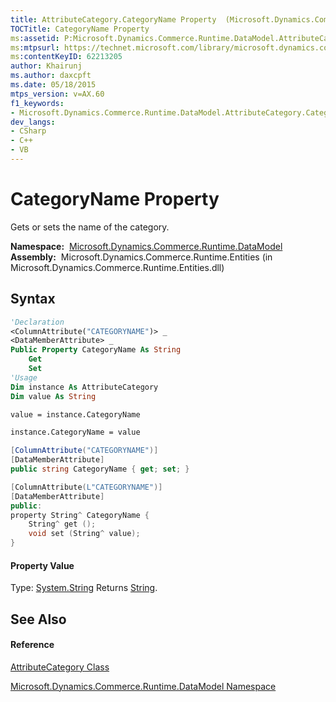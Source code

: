 ```yaml
---
title: AttributeCategory.CategoryName Property  (Microsoft.Dynamics.Commerce.Runtime.DataModel)
TOCTitle: CategoryName Property
ms:assetid: P:Microsoft.Dynamics.Commerce.Runtime.DataModel.AttributeCategory.CategoryName
ms:mtpsurl: https://technet.microsoft.com/library/microsoft.dynamics.commerce.runtime.datamodel.attributecategory.categoryname(v=AX.60)
ms:contentKeyID: 62213205
author: Khairunj
ms.author: daxcpft
ms.date: 05/18/2015
mtps_version: v=AX.60
f1_keywords:
- Microsoft.Dynamics.Commerce.Runtime.DataModel.AttributeCategory.CategoryName
dev_langs:
- CSharp
- C++
- VB
---
```


# CategoryName Property

Gets or sets the name of the category.

**Namespace:**  [Microsoft.Dynamics.Commerce.Runtime.DataModel](microsoft-dynamics-commerce-runtime-datamodel-namespace.md)  
**Assembly:**  Microsoft.Dynamics.Commerce.Runtime.Entities (in Microsoft.Dynamics.Commerce.Runtime.Entities.dll)

## Syntax

``` vb
'Declaration
<ColumnAttribute("CATEGORYNAME")> _
<DataMemberAttribute> _
Public Property CategoryName As String
    Get
    Set
'Usage
Dim instance As AttributeCategory
Dim value As String

value = instance.CategoryName

instance.CategoryName = value
```

``` csharp
[ColumnAttribute("CATEGORYNAME")]
[DataMemberAttribute]
public string CategoryName { get; set; }
```

``` c++
[ColumnAttribute(L"CATEGORYNAME")]
[DataMemberAttribute]
public:
property String^ CategoryName {
    String^ get ();
    void set (String^ value);
}
```

#### Property Value

Type: [System.String](https://technet.microsoft.com/library/s1wwdcbf\(v=ax.60\))  
Returns [String](https://technet.microsoft.com/library/s1wwdcbf\(v=ax.60\)).  

## See Also

#### Reference

[AttributeCategory Class](attributecategory-class-microsoft-dynamics-commerce-runtime-datamodel.md)

[Microsoft.Dynamics.Commerce.Runtime.DataModel Namespace](microsoft-dynamics-commerce-runtime-datamodel-namespace.md)


